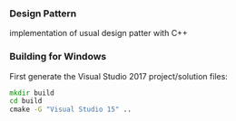 ### Design Pattern

implementation of usual design patter with C++

### Building for Windows

First generate the Visual Studio 2017 project/solution files:

```cmd
mkdir build
cd build
cmake -G "Visual Studio 15" ..
```
